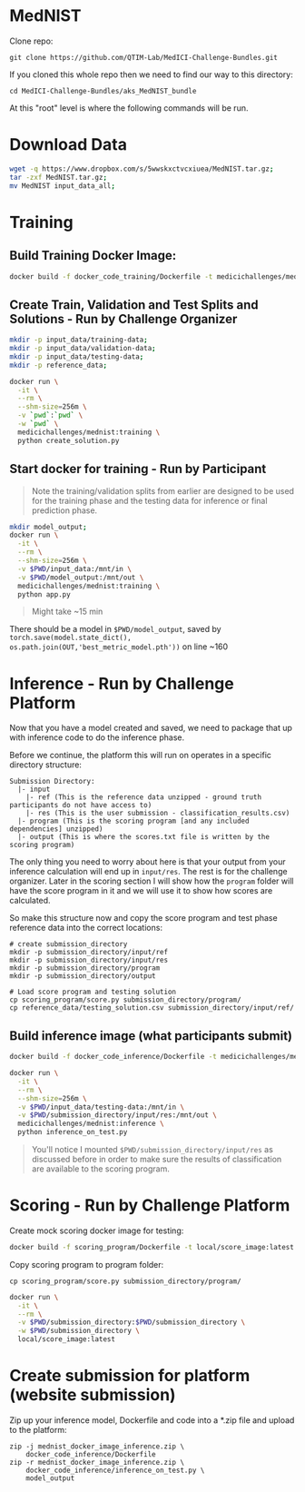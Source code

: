 # MedNIST

Clone repo:
```
git clone https://github.com/QTIM-Lab/MedICI-Challenge-Bundles.git
```

If you cloned this whole repo then we need to find our way to this directory:
```
cd MedICI-Challenge-Bundles/aks_MedNIST_bundle
```

At this "root" level is where the following commands will be run.

# Download Data
```bash
wget -q https://www.dropbox.com/s/5wwskxctvcxiuea/MedNIST.tar.gz;
tar -zxf MedNIST.tar.gz;
mv MedNIST input_data_all;
```

# Training
## Build Training Docker Image:
```bash
docker build -f docker_code_training/Dockerfile -t medicichallenges/mednist:training docker_code_training;
```

## Create Train, Validation and Test Splits and Solutions - Run by Challenge Organizer
```bash
mkdir -p input_data/training-data;
mkdir -p input_data/validation-data;
mkdir -p input_data/testing-data;
mkdir -p reference_data;

docker run \
  -it \
  --rm \
  --shm-size=256m \
  -v `pwd`:`pwd` \
  -w `pwd` \
  medicichallenges/mednist:training \
  python create_solution.py
```

## Start docker for training - Run by Participant

> Note the training/validation splits from earlier are designed to be used for the training phase and the testing data for inference or final prediction phase.

```bash
mkdir model_output;
docker run \
  -it \
  --rm \
  --shm-size=256m \
  -v $PWD/input_data:/mnt/in \
  -v $PWD/model_output:/mnt/out \
  medicichallenges/mednist:training \
  python app.py
```
> Might take ~15 min

There should be a model in ```$PWD/model_output```, saved by ```torch.save(model.state_dict(), os.path.join(OUT,'best_metric_model.pth'))``` on line ~160


# Inference - Run by Challenge Platform

Now that you have a model created and saved, we need to package that up with inference code to do the inference phase.

Before we continue, the platform this will run on operates in a specific directory structure:

```
Submission Directory:
  |- input
    |- ref (This is the reference data unzipped - ground truth participants do not have access to)
    |- res (This is the user submission - classification_results.csv)
  |- program (This is the scoring program [and any included dependencies] unzipped)
  |- output (This is where the scores.txt file is written by the scoring program)
```
The only thing you need to worry about here is that your output from your inference calculation will end up in ```input/res```. The rest is for the challenge organizer. Later in the scoring section I will show how the ```program``` folder will have the score program in it and we will use it to show how scores are calculated.

So make this structure now and copy the score program and test phase reference data into the correct locations:
```
# create submission_directory
mkdir -p submission_directory/input/ref
mkdir -p submission_directory/input/res
mkdir -p submission_directory/program
mkdir -p submission_directory/output

# Load score program and testing solution
cp scoring_program/score.py submission_directory/program/
cp reference_data/testing_solution.csv submission_directory/input/ref/
```

## Build inference image (what participants submit)
```bash
docker build -f docker_code_inference/Dockerfile -t medicichallenges/mednist:inference .
```

```bash
docker run \
  -it \
  --rm \
  --shm-size=256m \
  -v $PWD/input_data/testing-data:/mnt/in \
  -v $PWD/submission_directory/input/res:/mnt/out \
  medicichallenges/mednist:inference \
  python inference_on_test.py
```

> You'll notice I mounted ```$PWD/submission_directory/input/res``` as discussed before in order to make sure the results of classification are available to the scoring program.

# Scoring - Run by Challenge Platform

Create mock scoring docker image for testing:

```bash
docker build -f scoring_program/Dockerfile -t local/score_image:latest scoring_program
```

Copy scoring program to program folder:
```
cp scoring_program/score.py submission_directory/program/
```

```bash
docker run \
  -it \
  --rm \
  -v $PWD/submission_directory:$PWD/submission_directory \
  -w $PWD/submission_directory \
  local/score_image:latest
```

# Create submission for platform (website submission)

Zip up your inference model, Dockerfile and code into a *.zip file and upload to the platform:

```
zip -j mednist_docker_image_inference.zip \
    docker_code_inference/Dockerfile
zip -r mednist_docker_image_inference.zip \
    docker_code_inference/inference_on_test.py \
    model_output
```